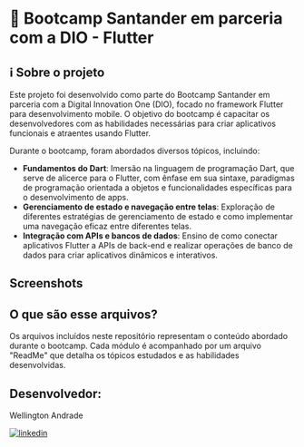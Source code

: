 
# 🚀 Bootcamp Santander em parceria com a DIO - Flutter

## ℹ️ Sobre o projeto
Este projeto foi desenvolvido como parte do Bootcamp Santander em parceria com a Digital Innovation One (DIO), focado no framework Flutter para desenvolvimento mobile. O objetivo do bootcamp é capacitar os desenvolvedores com as habilidades necessárias para criar aplicativos funcionais e atraentes usando Flutter.

Durante o bootcamp, foram abordados diversos tópicos, incluindo:
- **Fundamentos do Dart**: Imersão na linguagem de programação Dart, que serve de alicerce para o Flutter, com ênfase em sua sintaxe, paradigmas de programação orientada a objetos e funcionalidades específicas para o desenvolvimento de apps.
- **Gerenciamento de estado e navegação entre telas**: Exploração de diferentes estratégias de gerenciamento de estado e como implementar uma navegação eficaz entre diferentes telas.
- **Integração com APIs e bancos de dados**: Ensino de como conectar aplicativos Flutter a APIs de back-end e realizar operações de banco de dados para criar aplicativos dinâmicos e interativos.

## Screenshots


## O que são esse arquivos?
Os arquivos incluídos neste repositório representam o conteúdo abordado durante o bootcamp. Cada módulo é acompanhado por um arquivo "ReadMe" que detalha os tópicos estudados e as habilidades desenvolvidas.

## Desenvolvedor:
Wellington Andrade

[![linkedin](https://img.shields.io/badge/linkedin-0A66C2?style=for-the-badge&logo=linkedin&logoColor=white)](https://www.linkedin.com/in/wellington-andrade-64b44b275)